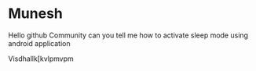 # Munesh
Hello github Community can you tell me how to activate sleep mode using android application

Visdhallk[kvlpmvpm

